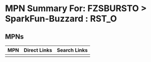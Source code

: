 



# MPN Summary For: FZSBURSTO > SparkFun-Buzzard : RST_O

## MPNs
  

|MPN|Direct Links|Search Links|
| :--- | :--- | :--- |
||||
